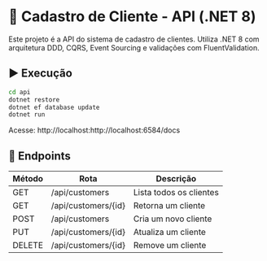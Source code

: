 
# 🧾 Cadastro de Cliente - API (.NET 8)

Este projeto é a API do sistema de cadastro de clientes. Utiliza .NET 8 com arquitetura DDD, CQRS, Event Sourcing e validações com FluentValidation.

## ▶️ Execução

```bash
cd api
dotnet restore
dotnet ef database update
dotnet run
```

Acesse: http://localhost:http://localhost:6584/docs

## 🔌 Endpoints

| Método | Rota | Descrição |
|--------|------|-----------|
| GET    | /api/customers | Lista todos os clientes |
| GET    | /api/customers/{id} | Retorna um cliente |
| POST   | /api/customers | Cria um novo cliente |
| PUT    | /api/customers/{id} | Atualiza um cliente |
| DELETE | /api/customers/{id} | Remove um cliente |
